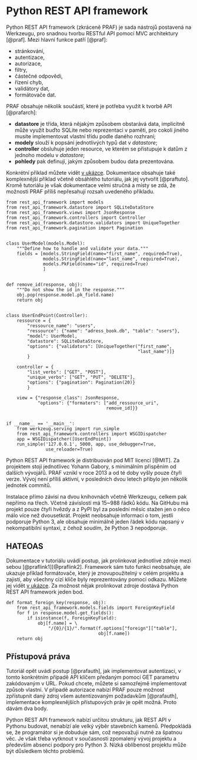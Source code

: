 Python REST API framework
=========================

Python REST API framework (zkráceně PRAF) je sada nástrojů postavená na Werkzeugu,
pro snadnou tvorbu RESTful API pomocí MVC architektury [@praf].
Mezi hlavní funkce patří [@praf]:

 * stránkování,
 * autentizace,
 * autorizace,
 * filtry,
 * částečné odpovědi,
 * řízení chyb,
 * validátory dat,
 * formátovače dat.

PRAF obsahuje několik součástí, které je potřeba využít k tvorbě API [@prafarch]:

 * **datastore** je třída, která nějakým způsobem obstarává data, implicitně může využít buďto SQLite nebo reprezentaci v paměti, pro cokoli jiného musíte implementovat vlastní třídu podle daného rozhraní;
 * **modely** slouží k popsání jednotlivých typů dat v *datastore*;
 * **controller** obsluhuje jeden resource, ve kterém se přistupuje k datům z jednoho modelu v *datastore*;
 * **pohledy** pak definují, jakým způsobem budou data prezentována.

Konkrétní příklad můžete vidět [v ukázce](#code:praf).
Dokumentace obsahuje také komplexnější příklad včetně obsáhlého tutoriálu, jak jej vytvořit [@praftuto].
Kromě tutoriálu je však dokumentace velmi stručná a místy se zdá, že možnosti PRAF příliš nepřesahují rozsah uvedeného příkladu.

```{caption="{#code:praf}Příklad použití z dokumentace PRAF \autocite{praf}" .python}
from rest_api_framework import models
from rest_api_framework.datastore import SQLiteDataStore
from rest_api_framework.views import JsonResponse
from rest_api_framework.controllers import Controller
from rest_api_framework.datastore.validators import UniqueTogether
from rest_api_framework.pagination import Pagination


class UserModel(models.Model):
    """Define how to handle and validate your data."""
    fields = [models.StringField(name="first_name", required=True),
              models.StringField(name="last_name", required=True),
              models.PkField(name="id", required=True)
              ]


def remove_id(response, obj):
    """Do not show the id in the response."""
    obj.pop(response.model.pk_field.name)
    return obj


class UserEndPoint(Controller):
    ressource = {
        "ressource_name": "users",
        "ressource": {"name": "adress_book.db", "table": "users"},
        "model": UserModel,
        "datastore": SQLiteDataStore,
        "options": {"validators": [UniqueTogether("first_name",
                                                  "last_name")]}
        }

    controller = {
        "list_verbs": ["GET", "POST"],
        "unique_verbs": ["GET", "PUT", "DELETE"],
        "options": {"pagination": Pagination(20)}
        }

    view = {"response_class": JsonResponse,
            "options": {"formaters": ["add_ressource_uri",
                                      remove_id]}}


if __name__ == '__main__':
    from werkzeug.serving import run_simple
    from rest_api_framework.controllers import WSGIDispatcher
    app = WSGIDispatcher([UserEndPoint])
    run_simple('127.0.0.1', 5000, app, use_debugger=True,
               use_reloader=True)
```

Python REST API framework je distribuován pod MIT licencí [@MIT].
Za projektem stojí jednotlivec Yohann Gabory, s minimálním přispěním od dalších vývojářů.
PRAF vznikl v roce 2013 a od té doby vyšly pouze čtyři verze. Vývoj není příliš aktivní,
v posledních dvou letech přibylo jen několik jednotek commitů.

Instalace přímo závisí na dvou knihovnách včetně Werkzeugu, celkem pak nepřímo na třech.
Včetně závislostí má 15~988 řádků kódu. Na GitHubu má projekt pouze čtyři hvězdy a z PyPI byl za poslední měsíc stažen jen o něco málo více než dvousetkrát.
Projekt neobsahuje informaci o tom, jestli podporuje Python 3, ale obsahuje minimálně jeden řádek kódu napsaný v nekompatibilní syntaxi,
z čehož soudím, že Python 3 nepodporuje.

HATEOAS
-------

Dokumentace v tutoriálu uvádí postup, jak prolinkovat jednotlivé zdroje mezi sebou [@praflink1][@praflink2].
Framework sám tuto funkci neobsahuje, ale ukazuje příklad formátovače, který je znovupoužitelný v celém projektu
a zajistí, aby všechny cizí klíče byly reprezentovány pomocí odkazu.
Můžete jej vidět [v ukázce](#code:praflink).
Za možnost nějak prolinkovat zdroje dostává Python REST API framework jeden bod.

```{caption="{#code:praflink}PRAF: Formátovač pro prolinkování dat \autocite{praflink2}" .python}
def format_foreign_key(response, obj):
    from rest_api_framework.models.fields import ForeignKeyField
    for f in response.model.get_fields():
        if isinstance(f, ForeignKeyField):
            obj[f.name] = \
                "/{0}/{1}/".format(f.options["foreign"]["table"],
                                   obj[f.name])
    return obj
```


Přístupová práva
----------------

Tutoriál opět uvádí postup [@prafauth], jak implementovat autentizaci, v tomto konkrétním případě API klíčem předaným pomocí GET parametru zakódovaným v URL.
Pokud chcete, můžete si samozřejmě implementovat způsob vlastní. V případě autorizace nabízí PRAF pouze možnost zpřístupnit daný zdroj všem autentizovaným požadavkům [@prafauth], implementace komplexnějších přístupových práv je opět možná. Proto dávám dva body.

Python REST API framework nabízí určitou strukturu, jak REST API v Pythonu budovat, nenabízí ale velký výběr stavebních kamenů.
Předpokládá se, že programátor si je dobuduje sám, což nepovažuji nutně za špatnou věc. Je však třeba vytknout v současnosti zpomalený vývoj projektu a především absenci podpory pro Python 3. Nízká oblíbenost projektu může být důsledkem těchto problémů.
